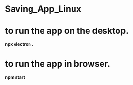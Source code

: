 # Saving_App_Linux

# to run the app on the desktop.
**npx electron .**

# to run the app in browser.
**npm start**
